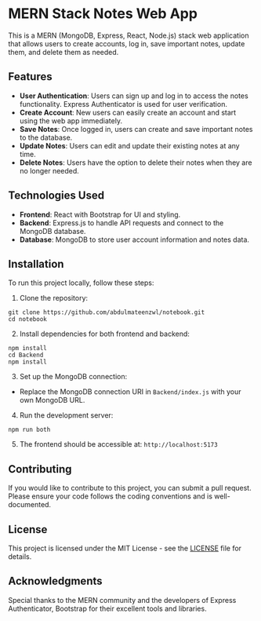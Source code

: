 # MERN Stack Notes Web App

This is a MERN (MongoDB, Express, React, Node.js) stack web application that allows users to create accounts, log in, save important notes, update them, and delete them as needed.

## Features

- **User Authentication**: Users can sign up and log in to access the notes functionality. Express Authenticator is used for user verification.
- **Create Account**: New users can easily create an account and start using the web app immediately.
- **Save Notes**: Once logged in, users can create and save important notes to the database.
- **Update Notes**: Users can edit and update their existing notes at any time.
- **Delete Notes**: Users have the option to delete their notes when they are no longer needed.

## Technologies Used

- **Frontend**: React with Bootstrap for UI and styling.
- **Backend**: Express.js to handle API requests and connect to the MongoDB database.
- **Database**: MongoDB to store user account information and notes data.

## Installation

To run this project locally, follow these steps:

1. Clone the repository:
```
git clone https://github.com/abdulmateenzwl/notebook.git
cd notebook 
```

2. Install dependencies for both frontend and backend:
```
npm install
cd Backend
npm install
```

3. Set up the MongoDB connection:
- Replace the MongoDB connection URI in `Backend/index.js` with your own MongoDB URL.

4. Run the development server:
```
npm run both
```

5. The frontend should be accessible at: `http://localhost:5173`

## Contributing

If you would like to contribute to this project, you can submit a pull request. Please ensure your code follows the coding conventions and is well-documented.

## License

This project is licensed under the MIT License - see the [LICENSE](LICENSE) file for details.

## Acknowledgments

Special thanks to the MERN community and the developers of Express Authenticator, Bootstrap for their excellent tools and libraries.

